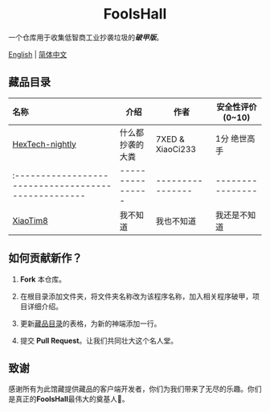 <h1 align="center">FoolsHall</h1>

一个仓库用于收集低智商工业抄袭垃圾的***破甲版***。

[English](./README.md) | [简体中文](./README.cn.md)

## 藏品目录

| 名称                                                   | 介绍               | 作者               | 安全性评价(0~10)      |
|:-----------------------------------------------------|------------------|------------------|------------------|
| [HexTech-nightly](hextech-nightly/README.hextech.md) | 什么都抄袭的大粪         | 7XED & XiaoCi233 | 1分 绝世高手          |
| :--------------------------------------------------- | ---------------- | ---------------- | ---------------- |
| [XiaoTim8](XiaoTim/README.xiaotim.md)                | 我不知道             | 我也不知道            | 我还是不知道           |

## 如何贡献新作？

1. **Fork** 本仓库。

2. 在根目录添加文件夹，将文件夹名称改为该程序名称，加入相关程序破甲，项目详细介绍。

3. 更新<u>藏品目录</u>的表格，为新的神端添加一行。

4. 提交 **Pull Request**。让我们共同壮大这个名人堂。

## 致谢

感谢所有为此馆藏提供藏品的客户端开发者，你们为我们带来了无尽的乐趣。你们是真正的**FoolsHall**最伟大的奠基人🙏。





